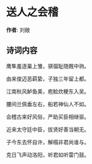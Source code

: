 # 送人之会稽

**作者**: 刘敞

## 诗词内容

鹰隼羞逐巢上雏，骐骝耻随厩中驹。

由来俊迈恶羁絷，子独三年留上都。

江南秋风鲈鱼美，庖鲙炊粳东入吴。

腰间兰佩垂左右，船若神仙人不如。

会稽古来好风俗，严助买臣相继驱。

近来太守廷中臣，拔贤好善当朝无。

子今东去怀自许，解榻非君尚谁与。

克日飞声动洛阳，听君如听雷门鼓。

